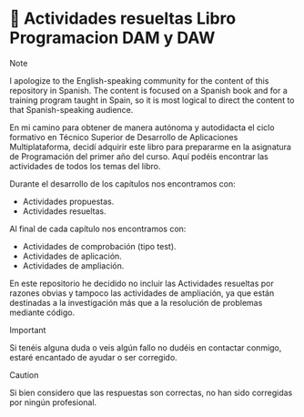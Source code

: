 # 📖 Actividades resueltas Libro Programacion DAM y DAW

>[!NOTE]
>I apologize to the English-speaking community for the content of this repository in Spanish. The content is focused on a Spanish book and for a training program taught in Spain, so it is most logical to direct the content to that Spanish-speaking audience.


En mi camino para obtener de manera autónoma y autodidacta el ciclo formativo en Técnico Superior de Desarrollo de Aplicaciones Multiplataforma, decidí adquirir este libro para prepararme en la asignatura de Programación del primer año del curso.
Aquí podéis encontrar las actividades de todos los temas del libro.

Durante el desarrollo de los capítulos nos encontramos con:

<ul>
  <li>Actividades propuestas.</li>
  <li>Actividades resueltas.</li>
</ul>

Al final de cada capítulo nos encontramos con:
<ul>
  <li>Actividades de comprobación (tipo test).</li>
  <li>Actividades de aplicación.</li>
  <li>Actividades de ampliación.</li>
</ul>



En este repositorio he decidido no incluir las Actividades resueltas por razones obvias y tampoco las actividades de ampliación, ya que están destinadas a la investigación más que a la resolución de problemas mediante código.

> [!IMPORTANT]  
> Si tenéis alguna duda o veis algún fallo no dudéis en contactar conmigo, estaré encantado de ayudar o ser corregido.

> [!CAUTION]
> Si bien considero que las respuestas son correctas, no han sido corregidas por ningún profesional.
